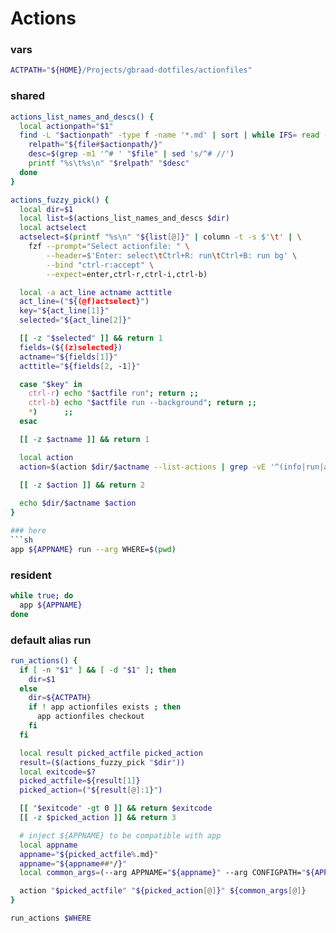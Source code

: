 # Actions

### vars
```sh
ACTPATH="${HOME}/Projects/gbraad-dotfiles/actionfiles"
```

### shared
```sh
actions_list_names_and_descs() {
  local actionpath="$1"
  find -L "$actionpath" -type f -name '*.md' | sort | while IFS= read -r file; do
    relpath="${file#$actionpath/}"
    desc=$(grep -m1 '^# ' "$file" | sed 's/^# //')
    printf "%s\t%s\n" "$relpath" "$desc"
  done
}

actions_fuzzy_pick() {
  local dir=$1
  local list=$(actions_list_names_and_descs $dir)
  local actselect
  actselect=$(printf "%s\n" "${list[@]}" | column -t -s $'\t' | \
    fzf --prompt="Select actionfile: " \
        --header=$'Enter: select\tCtrl+R: run\tCtrl+B: run bg' \
        --bind "ctrl-r:accept" \
        --expect=enter,ctrl-r,ctrl-i,ctrl-b)

  local -a act_line actname acttitle
  act_line=("${(@f)actselect}")
  key="${act_line[1]}"
  selected="${act_line[2]}"

  [[ -z "$selected" ]] && return 1
  fields=(${(z)selected})
  actname="${fields[1]}"
  acttitle="${fields[2, -1]}"

  case "$key" in
    ctrl-r) echo "$actfile run"; return ;;
    ctrl-b) echo "$actfile run --background"; return ;;
    *)      ;;
  esac

  [[ -z $actname ]] && return 1

  local action
  action=$(action $dir/$actname --list-actions | grep -vE '^(info|run|alias|vars|default|shared)$' | tac | fzf --prompt="Select action: ")
  
  [[ -z $action ]] && return 2

  echo $dir/$actname $action
}

### here
```sh
app ${APPNAME} run --arg WHERE=$(pwd)
```

### resident
```sh evaluate
while true; do
  app ${APPNAME}
done
```

### default alias run
```sh evaluate
run_actions() {
  if [ -n "$1" ] && [ -d "$1" ]; then
    dir=$1
  else
    dir=${ACTPATH}
    if ! app actionfiles exists ; then
      app actionfiles checkout
    fi
  fi

  local result picked_actfile picked_action
  result=($(actions_fuzzy_pick "$dir"))
  local exitcode=$?
  picked_actfile=${result[1]} 
  picked_action=("${result[@]:1}") 

  [[ "$exitcode" -gt 0 ]] && return $exitcode
  [[ -z $picked_action ]] && return 3

  # inject ${APPNAME} to be compatible with app
  local appname
  appname="${picked_actfile%.md}"
  appname="${appname##*/}"
  local common_args=(--arg APPNAME="${appname}" --arg CONFIGPATH="${APPSCONFIG}")

  action "$picked_actfile" "${picked_action[@]}" ${common_args[@]}
}

run_actions $WHERE
```
